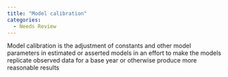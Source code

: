 ```yaml
---
title: "Model calibration"
categories:
  - Needs Review
---
```



Model calibration is the adjustment of constants and other model parameters in estimated or asserted models in an effort to make the models replicate observed data for a base year or otherwise produce more reasonable results
